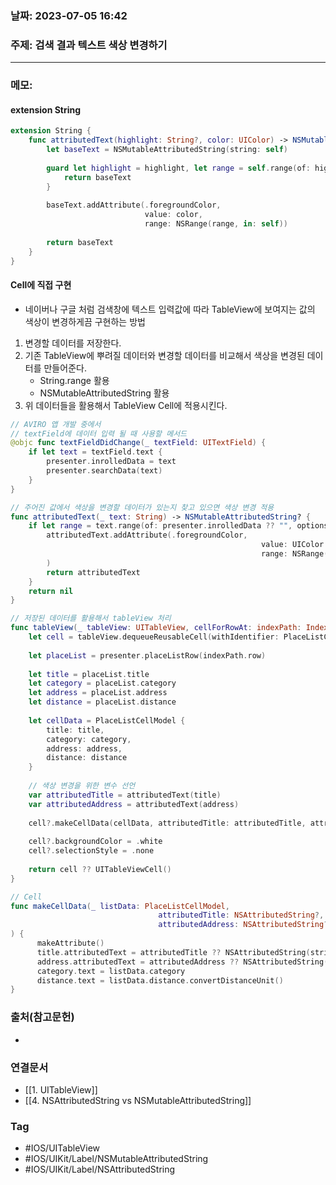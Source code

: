 ### 날짜: 2023-07-05 16:42

### 주제: 검색 결과 텍스트 색상 변경하기 
---
### 메모: 
#### extension String 
~~~ swift 
extension String {
    func attributedText(highlight: String?, color: UIColor) -> NSMutableAttributedString {
        let baseText = NSMutableAttributedString(string: self)
        
        guard let highlight = highlight, let range = self.range(of: highlight, options: .caseInsensitive) else {
            return baseText
        }
        
        baseText.addAttribute(.foregroundColor,
                              value: color,
                              range: NSRange(range, in: self))
        
        return baseText
    }
}
~~~
#### Cell에 직접 구현
- 네이버나 구글 처럼 검색창에 텍스트 입력값에 따라 TableView에 보여지는 값의 색상이 변경하게끔 구현하는 방법
1. 변경할 데이터를 저장한다. 
2. 기존 TableView에 뿌려질 데이터와 변경할 데이터를 비교해서 색상을 변경된 데이터를 만들어준다. 
	- String.range 활용
	- NSMutableAttributedString 활용
3. 위 데이터들을 활용해서 TableView Cell에 적용시킨다. 
~~~ swift 
// AVIRO 앱 개발 중에서
// textField에 데이터 입력 될 때 사용할 메서드
@objc func textFieldDidChange(_ textField: UITextField) { 
	if let text = textField.text { 
		presenter.inrolledData = text
		presenter.searchData(text)
	}
}

// 주어진 값에서 색상을 변경할 데이터가 있는지 찾고 있으면 색상 변경 적용
func attributedText(_ text: String) -> NSMutableAttributedString? { 
	if let range = text.range(of: presenter.inrolledData ?? "", options: []) { 
		attributedText.addAttribute(.foregroundColor, 
														value: UIColor.subTitle ?? UIColor.gray,
														range: NSRange(range, in: text)
		)
		return attributedText
	}
	return nil
}

// 저장된 데이터를 활용해서 tableView 처리
func tableView(_ tableView: UITableView, cellForRowAt: indexPath: IndexPath) -> UITableViewCell { 
	let cell = tableView.dequeueReusableCell(withIdentifier: PlaceListCell.identifier, for: indexPath) as? PlaceListCell
	
	let placeList = presenter.placeListRow(indexPath.row)
	
	let title = placeList.title 
	let category = placeList.category
	let address = placeList.address 
	let distance = placeList.distance 
	
	let cellData = PlaceListCellModel { 
		title: title, 
		category: category,
		address: address,
		distance: distance
	}
	
	// 색상 변경을 위한 변수 선언 
	var attributedTitle = attributedText(title) 
	var attributedAddress = attributedText(address)
	
	cell?.makeCellData(cellData, attributedTitle: attributedTitle, attributedAddress: attributedAddress)
	
	cell?.backgroundColor = .white
	cell?.selectionStyle = .none
	
	return cell ?? UITableViewCell()
}

// Cell
func makeCellData(_ listData: PlaceListCellModel, 
								 attributedTitle: NSAttributedString?,
								 attributedAddress: NSAttributedString?
) { 
	  makeAttribute()
	  title.attributedText = attributedTitle ?? NSAttributedString(string: listData.title)
	  address.attributedText = attributedAddress ?? NSAttributedString(string: listData.address)
	  category.text = listData.category
	  distance.text = listData.distance.convertDistanceUnit()
}
~~~

### 출처(참고문헌) 
- 

### 연결문서 
- [[1. UITableView]]
- [[4. NSAttributedString vs NSMutableAttributedString]]

### Tag
- #IOS/UITableView 
- #IOS/UIKit/Label/NSMutableAttributedString 
- #IOS/UIKit/Label/NSAttributedString 